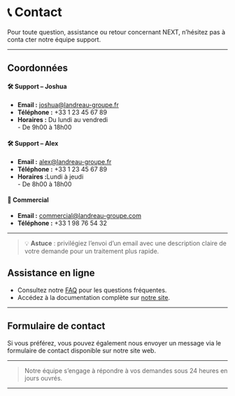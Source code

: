 # 📞 Contact

Pour toute question, assistance ou retour concernant NEXT, n’hésitez pas à conta
cter notre équipe support.

---

## Coordonnées

<div class="contact-cards">

  <div class="contact-card">
    <h4>🛠️ Support – Joshua</h4>
    <ul>
      <li><strong>Email :</strong> <a href="mailto:joshua@landreau-groupe.fr">joshua@landreau-groupe.fr</a></li>
      <li><strong>Téléphone :</strong> +33 1 23 45 67 89</li>
      <li><strong>Horaires :</strong> Du lundi au vendredi<br>- De 9h00 à 18h00</li>
    </ul>
  </div>

  <div class="contact-card">
    <h4>🛠️ Support – Alex</h4>
    <ul>
      <li><strong>Email :</strong> <a href="mailto:alex@landreau-groupe.fr">alex@landreau-groupe.fr</a></li>
      <li><strong>Téléphone :</strong> +33 1 23 45 67 89</li>
      <li><strong>Horaires :</strong>Lundi à jeudi <br>- De 8h00 à 18h00</li>
    </ul>
  </div>

  <div class="contact-card">
    <h4>💼 Commercial</h4>
    <ul>
      <li><strong>Email :</strong> <a href="mailto:commercial@landreau-groupe.com">commercial@landreau-groupe.com</a></li>
      <li><strong>Téléphone :</strong> +33 1 98 76 54 32</li>
    </ul>
  </div>
</div>

---

> 💡 **Astuce** : privilégiez l’envoi d’un email avec une description claire de
> votre demande pour un traitement plus rapide.

## Assistance en ligne

- Consultez notre [FAQ](faq.md) pour les questions fréquentes.  
- Accédez à la documentation complète sur [notre site](https://lamizana.github.io/manuel-next/).

---

## Formulaire de contact

Si vous préférez, vous pouvez également nous envoyer un message via le formulaire
de contact disponible sur notre site web.

---

> Notre équipe s’engage à répondre à vos demandes sous 24 heures en jours ouvrés.

---
